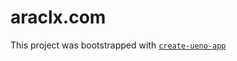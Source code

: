 # araclx.com

This project was bootstrapped with [`create-ueno-app`](https://github.com/ueno-llc/create-ueno-app)